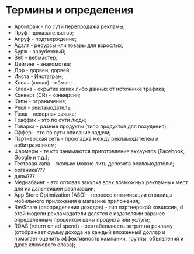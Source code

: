 # Термины и определения

- Арбитраж - по сути перепродажа рекламы;
- Пруф - доказательство;
- Апруф - подтверждение;
- Адалт - ресурсы или товары для взрослых;
- Бурж - зарубежный;
- Веб - вебмастер;
- Дейтинг - знакомства;
- Дор - дорвеи, дорвей;
- Инста - Инстаграм;
- Клоач (клоак) - обман;
- Клоака - скрытие каких либо данных от источника трафика;
- Конверт (CR) - конверсия;
- Капы - ограничения;
- Рекл - рекламодатель;
- Трэш - неверная заявка;
- Траффик - это по сути люди;
- Товарка - разные продукты (типо продуктов для похудения);
- Оффер - это по сути описание задачи;
- Партнерская сеть - прокладка между рекламодателем и  арбитражником;
- Фармеры - те кто занимаются приготовление аккаунтов (Facebook, Google и т.д.);
- Тестовая капа - сколько можно лить депозита рекламодателю;
- органика???
- депы???
- Медиабаинг - это оптовая закупка всех возможных рекламных мест для их дальнейшей реализации;
- App Store Optimization (ASO) - процесс оптимизации страницы мобильного приложения в магазине приложения;
- RevShare (распределения доходов) - тип партнерской комиссии, d этой модели рекламодатели делятся с издателями заранее определенным процентом цены продукта или услуги;
- ROAS (return on ad spend) - рентабельность затрат на рекламу (отображает сумму дохода на каждый вложенный доллар и помогает оценить эффективность кампании, группы, объявления и даже ключевого слова);
